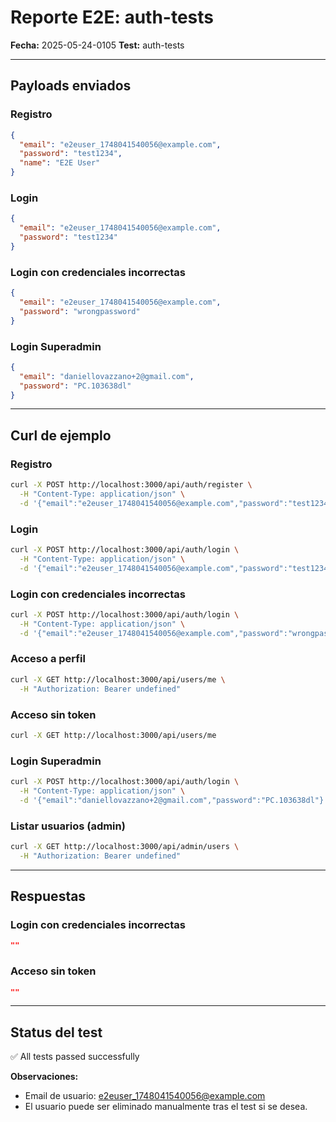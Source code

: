 # Reporte E2E: auth-tests

**Fecha:** 2025-05-24-0105
**Test:** auth-tests

---

## **Payloads enviados**
### Registro

```json
{
  "email": "e2euser_1748041540056@example.com",
  "password": "test1234",
  "name": "E2E User"
}
```

### Login

```json
{
  "email": "e2euser_1748041540056@example.com",
  "password": "test1234"
}
```

### Login con credenciales incorrectas

```json
{
  "email": "e2euser_1748041540056@example.com",
  "password": "wrongpassword"
}
```

### Login Superadmin

```json
{
  "email": "daniellovazzano+2@gmail.com",
  "password": "PC.103638dl"
}
```



---

## **Curl de ejemplo**
### Registro

```bash
curl -X POST http://localhost:3000/api/auth/register \
  -H "Content-Type: application/json" \
  -d '{"email":"e2euser_1748041540056@example.com","password":"test1234","name":"E2E User"}'
```

### Login

```bash
curl -X POST http://localhost:3000/api/auth/login \
  -H "Content-Type: application/json" \
  -d '{"email":"e2euser_1748041540056@example.com","password":"test1234"}'
```

### Login con credenciales incorrectas

```bash
curl -X POST http://localhost:3000/api/auth/login \
  -H "Content-Type: application/json" \
  -d '{"email":"e2euser_1748041540056@example.com","password":"wrongpassword"}'
```

### Acceso a perfil

```bash
curl -X GET http://localhost:3000/api/users/me \
  -H "Authorization: Bearer undefined"
```

### Acceso sin token

```bash
curl -X GET http://localhost:3000/api/users/me
```

### Login Superadmin

```bash
curl -X POST http://localhost:3000/api/auth/login \
  -H "Content-Type: application/json" \
  -d '{"email":"daniellovazzano+2@gmail.com","password":"PC.103638dl"}'
```

### Listar usuarios (admin)

```bash
curl -X GET http://localhost:3000/api/admin/users \
  -H "Authorization: Bearer undefined"
```



---

## **Respuestas**
### Login con credenciales incorrectas

```json
""
```

### Acceso sin token

```json
""
```



---

## **Status del test**

✅ All tests passed successfully

**Observaciones:**
- Email de usuario: e2euser_1748041540056@example.com
- El usuario puede ser eliminado manualmente tras el test si se desea.
